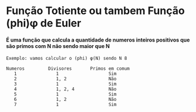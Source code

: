 # Função Totiente ou tambem Função (phi)φ de Euler

#### É uma função que calcula a quantidade de numeros inteiros positivos que são primos com N não sendo maior que N
    Exemplo: vamos calcular o (phi) φ(N) sendo N 8

    Numeros         Divisores       Primos em comum
       1               1                   Sim
       2               1, 2                Não
       3               1                   Sim
       4               1, 2, 4             Não
       5               1                   Sim
       6               1, 2                Não
       7               1                   Sim
